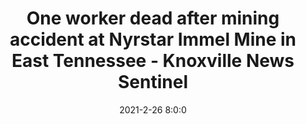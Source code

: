 ---
"title": "One worker dead after mining accident at Nyrstar Immel Mine in East Tennessee - Knoxville News Sentinel"
"date": "2021-2-26 8:0:0"
"feed_name": "GOOGLENEWSMINING"
"feed_website": "https://news.google.com/search?q=mining%2Bincident&hl=en-US&gl=US&ceid=US:en"
"feed_rss": "https://news.google.com/rss/search?q=mining%2Bincident&hl=en-US&gl=US&ceid=US:en"
"link": "https://www.knoxnews.com/story/news/local/tennessee/2021/02/26/one-person-dead-mining-accident-nyrstar-immel-zinc-mine-east-tennessee/6801556002/"
"file": "_posts/2021-1-1-63003dcf8da306361ff35b3b1f3af3183c953c7f.md"
"accident": "1"
"drilling": "1"
"dead": "1"
"injured": "0"
---